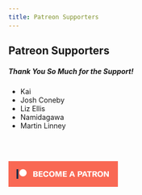 ```yaml
---
title: Patreon Supporters
---
```


## Patreon Supporters

##### Thank You So Much for the Support!

* Kai
* Josh Coneby
* Liz Ellis
* Namidagawa
* Martin Linney

<br><br>

[![Patreon](./img/patreon.png)](https://www.patreon.com/stevenkraft)
